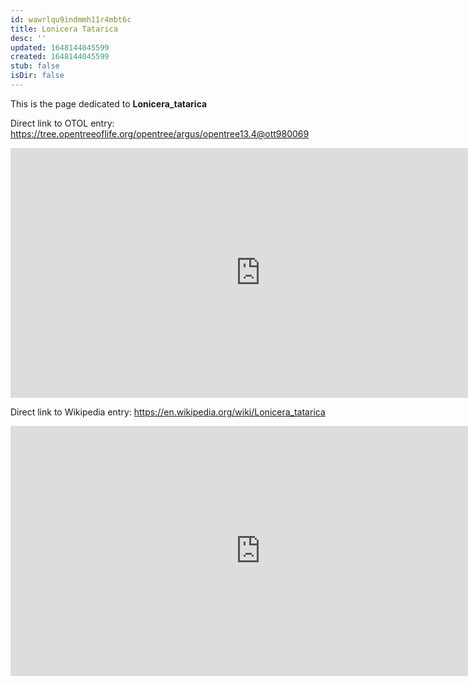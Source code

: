 ```yaml
---
id: wawrlqu9indmmh11r4mbt6c
title: Lonicera Tatarica
desc: ''
updated: 1648144045599
created: 1648144045599
stub: false
isDir: false
---
```

This is the page dedicated to **Lonicera_tatarica**


Direct link to OTOL entry: https://tree.opentreeoflife.org/opentree/argus/opentree13.4@ott980069



<html>
    <body>
    <iframe src="https://tree.opentreeoflife.org/opentree/argus/opentree13.4@ott980069"
    width="800" height="400" frameborder="0" allowfullscreen> </iframe>
    </body>
</html>
    


Direct link to Wikipedia entry: https://en.wikipedia.org/wiki/Lonicera_tatarica



<html>
    <body>
    <iframe src="https://en.wikipedia.org/wiki/Lonicera_tatarica"
    width="800" height="400" frameborder="0" allowfullscreen> </iframe>
    </body>
</html>
    

